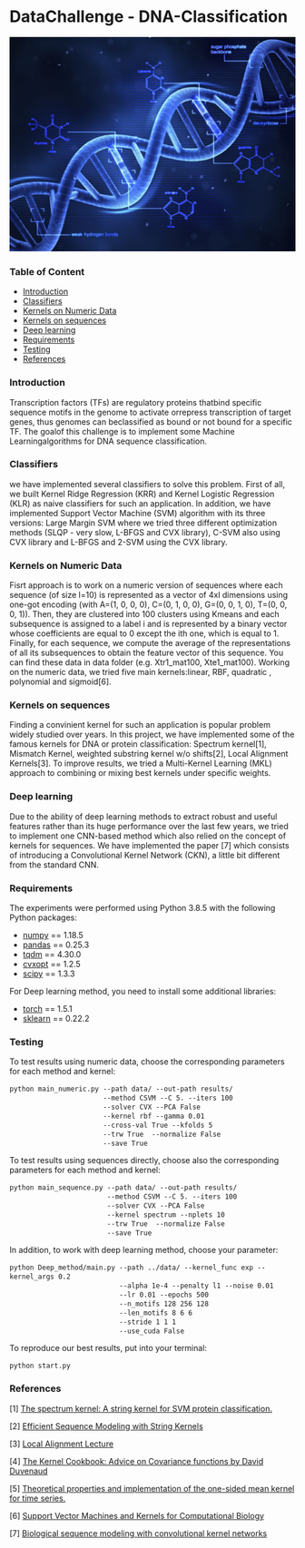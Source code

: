 # DataChallenge - DNA-Classification

<p float="center">
  <img src="Image/DNA_image.jpg" width="900">
</p>

### Table of Content

- [Introduction](#Introduction)
- [Classifiers](#Classifiers)
- [Kernels on Numeric Data](#Kernels_on_Numeric_Data)
- [Kernels on sequences](#Kernels_on_sequences)
- [Deep learning](#Deep_learning)
- [Requirements](#Requirements)
- [Testing](#Testing)
- [References](#References)

### Introduction
Transcription factors (TFs) are regulatory proteins thatbind specific sequence motifs in the genome to activate orrepress transcription of target genes, thus genomes can beclassified as bound or not bound for a specific TF. The goalof this challenge is to implement some Machine Learningalgorithms for DNA sequence classification.

### Classifiers
we have implemented several classifiers to solve this problem.  First of all,  we built Kernel Ridge Regression (KRR) and Kernel Logistic Regression (KLR) as naive classifiers for such an application. In addition, we have implemented Support Vector Machine (SVM) algorithm with its three versions:  Large Margin SVM where we tried three different optimization methods (SLQP - very slow, L-BFGS and CVX library), C-SVM also using CVX library and L-BFGS and 2-SVM using the CVX library.

### Kernels on Numeric Data
Fisrt approach is to work on a numeric version of sequences where each sequence (of size l=10) is represented as a vector of 4xl dimensions using one-got encoding (with A=(1, 0, 0, 0), C=(0, 1, 0, 0), G=(0, 0, 1, 0), T=(0, 0, 0, 1)). Then, they are clustered into 100 clusters using Kmeans and each subsequence is assigned to a label i and is represented by a binary vector whose coefficients are equal to 0 except the ith one, which is equal to 1. Finally, for each sequence, we compute the average of the representations of all its subsequences to obtain the feature vector of this sequence. You can find these data in data folder (e.g. Xtr1_mat100, Xte1_mat100).
Working on the numeric data, we tried five main kernels:linear, RBF, quadratic , polynomial and sigmoid[6].

### Kernels on sequences
Finding a convinient kernel for such an application is popular problem widely studied over years. In this project, we have implemented some of the famous kernels for DNA or protein classification: Spectrum kernel[1], Mismatch Kernel, weighted substring kernel w/o shifts[2], Local Alignment Kernels[3].
To improve results, we tried a Multi-Kernel Learning (MKL) approach to combining or mixing best kernels under specific weights.

### Deep learning
Due to the ability of deep learning methods to extract robust and useful features rather than its huge performance over the last few years, we tried to implement one CNN-based method which also relied on the concept of kernels for sequences. We have implemented the paper [7] which consists of introducing a Convolutional Kernel Network (CKN), a little bit different from the standard CNN.

### Requirements
The experiments were performed using Python 3.8.5 with the following Python packages:
* [numpy](http://www.numpy.org/) == 1.18.5
* [pandas](https://pandas.pydata.org/) == 0.25.3
* [tqdm](https://tqdm.github.io/) == 4.30.0
* [cvxopt](https://cvxopt.org/) == 1.2.5
* [scipy](https://www.scipy.org/) == 1.3.3

For Deep learning method, you need to install some additional libraries:
* [torch](https://pytorch.org/) == 1.5.1
* [sklearn](https://scikit-learn.org/stable/) == 0.22.2

### Testing
To test results using numeric data, choose the corresponding parameters for each method and kernel:
```
python main_numeric.py --path data/ --out-path results/
                       --method CSVM --C 5. --iters 100
                       --solver CVX --PCA False
                       --kernel rbf --gamma 0.01
                       --cross-val True --kfolds 5
                       --trw True  --normalize False 
                       --save True
```

To test results using sequences directly, choose also the corresponding parameters for each method and kernel:
```
python main_sequence.py --path data/ --out-path results/
                        --method CSVM --C 5. --iters 100
                        --solver CVX --PCA False
                        --kernel spectrum --nplets 10
                        --trw True  --normalize False
                        --save True
```

In addition, to work with deep learning method, choose your parameter:
```
python Deep_method/main.py --path ../data/ --kernel_func exp --kernel_args 0.2
                           --alpha 1e-4 --penalty l1 --noise 0.01
                           --lr 0.01 --epochs 500
                           --n_motifs 128 256 128
                           --len_motifs 8 6 6
                           --stride 1 1 1
                           --use_cuda False
```

To reproduce our best results, put into your terminal:
```
python start.py
```

### References
<a id="1">[1]</a> 
[The spectrum kernel: A string kernel for SVM protein classification.](https://www.ics.uci.edu/~welling/teatimetalks/kernelclub04/spectrum.pdf)
  
<a id="1">[2]</a> 
[Efficient Sequence Modeling with String Kernels](https://mstrazar.github.io/tutorial/python/machine-learning/2018/08/31/string-kernels.html)

<a id="1">[3]</a> 
[Local Alignment Lecture](https://www.cs.cmu.edu/~ckingsf/bioinfo-lectures/local.pdf)

<a id="1">[4]</a> 
[The Kernel Cookbook: Advice on Covariance functions by David Duvenaud](http://www.cs.toronto.edu/~duvenaud/cookbook/index.html)

<a id="1">[5]</a>
[Theoretical properties and implementation of the one-sided mean kernel for time series.](https://www.sciencedirect.com/science/article/pii/S0925231215003665)

<a id="1">[6]</a>
[Support Vector Machines and Kernels for Computational Biology](http://www.raetschlab.org/lectures/ismb09tutorial/handout.pdf)

<a id="1">[7]</a> 
[Biological sequence modeling with convolutional kernel networks](https://hal.inria.fr/hal-01632912v3/document)

